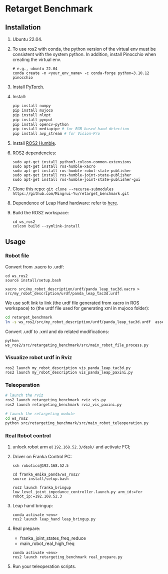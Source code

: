 # Retarget Benchmark

## Installation

1. Ubuntu 22.04.

1. To use ros2 with conda, the python version of the virtual env must be consistent with the system python. In addition, install Pinocchio when creating the virtual env.
   ```shell
   # e.g., ubuntu 22.04
   conda create -n <your_env_name> -c conda-forge python=3.10.12 pinocchio
   ```

1. Install [PyTorch](https://pytorch.org/).

1. Install:

   ```bash
   pip install numpy
   pip install mujoco
   pip install nlopt
   pip install pynput
   pip install opencv-python
   pip install mediapipe # for RGB-based hand detection
   pip install avp_stream # for Vision-Pro
   ```
1. Install [ROS2 Humble](https://docs.ros.org/en/humble/Installation.html).

1. ROS2 dependencies:
   ```shell
   sudo apt-get install python3-colcon-common-extensions
   sudo apt-get install ros-humble-xacro
   sudo apt-get install ros-humble-robot-state-publisher
   sudo apt-get install ros-humble-joint-state-publisher
   sudo apt-get install ros-humble-joint-state-publisher-gui
   ```

1. Clone this repo: `git clone --recurse-submodules https://github.com/Mingrui-Yu/retarget_benchmark.git`

1. Dependence of Leap Hand hardware: refer to [here](ws_ros2/src/leaphand_ros2_module/readme.md).

1. Build the ROS2 workspace:
   ```
   cd ws_ros2
   colcon build --symlink-install
   ```

## Usage

### Robot file

Convert from .xacro to .urdf:

```
cd ws_ros2
source install/setup.bash

xacro src/my_robot_description/urdf/panda_leap_tac3d.xacro > src/my_robot_description/urdf/panda_leap_tac3d.urdf
```

We use soft link to link (the urdf file generated from xacro in ROS workspace) to (the urdf file used for generating xml in mujoco folder):

```bash
cd retarget_benchmark
ln -s ws_ros2/src/my_robot_description/urdf/panda_leap_tac3d.urdf  assets/panda_leap_tac3d.urdf
```

Convert .urdf to .xml and do related modifications:

```
python ws_ros2/src/retargeting_benchmark/src/main_robot_file_process.py
```

### Visualize robot urdf in Rviz
```shell
ros2 launch my_robot_description vis_panda_leap_tac3d.py
ros2 launch my_robot_description vis_panda_leap_paxini.py
```

### Teleoperation

```bash
# launch the rviz
ros2 launch retargeting_benchmark rviz_vis.py
ros2 launch retargeting_benchmark rviz_vis_paxini.py

# launch the retargeting module
cd ws_ros2
python src/retargeting_benchmark/src/main_robot_teleoperation.py
```

### Real Robot control 


1. unlock robot arm at `192.168.52.3/desk/` and activate FCI;

1. Driver on Franka Control PC:
   ```shell
   ssh robotics@192.168.52.5

   cd franka_emika_panda/ws_ros2/
   source install/setup.bash

   ros2 launch franka_bringup low_level_joint_impedance_controller.launch.py arm_id:=fer robot_ip:=192.168.52.3
   ```

1. Leap hand bringup:
   ```
   conda activate <env>
   ros2 launch leap_hand leap_bringup.py
   ```

1. Real prepare:
   * franka_joint_states_freq_reduce
   * main_robot_real_high_freq
   ```shell
   conda activate <env>
   ros2 launch retargeting_benchmark real_prepare.py
   ```

1. Run your teleoperation scripts.